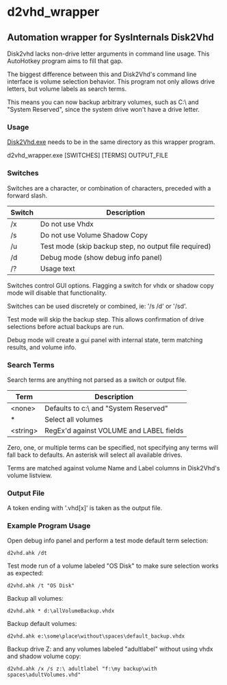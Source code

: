 # d2vhd_wrapper
## Automation wrapper for SysInternals Disk2Vhd

Disk2vhd lacks non-drive letter arguments in command line usage. This AutoHotkey program aims to fill that gap.

The biggest difference between this and Disk2Vhd's command line interface is volume selection behavior. This program not only allows drive letters, but volume labels as search terms.

This means you can now backup arbitrary volumes, such as C:\ and "System Reserved", since the system drive won't have a drive letter.

### Usage
[Disk2Vhd.exe](https://technet.microsoft.com/en-us/sysinternals/ee656415.aspx) needs to be in the same directory as this wrapper program.

d2vhd_wrapper.exe [SWITCHES] [TERMS] OUTPUT_FILE

### Switches
Switches are a character, or combination of characters, preceded with a forward slash.

Switch|Description
---|---
/x|Do not use Vhdx
/s|Do not use Volume Shadow Copy
/u|Test mode (skip backup step, no output file required)
/d|Debug mode (show debug info panel)
/?|Usage text

Switches control GUI options. Flagging a switch for vhdx or shadow copy mode will disable that functionality.

Switches can be used discretely or combined, ie: '/s /d' or '/sd'.

Test mode will skip the backup step. This allows confirmation of drive selections before actual backups are run.

Debug mode will create a gui panel with internal state, term matching results, and volume info.

### Search Terms
Search terms are anything not parsed as a switch or output file.

Term|Description
---|---
\<none\>|Defaults to c:\ and "System Reserved"
\*|Select all volumes
\<string\>|RegEx'd against VOLUME and LABEL fields

Zero, one, or multiple terms can be specified, not specifying any terms will fall back to defaults. An asterisk will select all available drives.

Terms are matched against volume Name and Label columns in Disk2Vhd's volume listview.

### Output File
A token ending with '.vhd[x]' is taken as the output file.

### Example Program Usage
Open debug info panel and perform a test mode default term selection:

    d2vhd.ahk /dt

Test mode run of a volume labeled "OS Disk" to make sure selection works as expected:

    d2vhd.ahk /t "OS Disk"

Backup all volumes:

    d2vhd.ahk * d:\allVolumeBackup.vhdx

Backup default volumes:

    d2vhd.ahk e:\some\place\without\spaces\default_backup.vhdx

Backup drive Z: and any volumes labeled "adultlabel" without using vhdx and shadow volume copy:

    d2vhd.ahk /x /s z:\ adultlabel "f:\my backup\with spaces\adultVolumes.vhd"